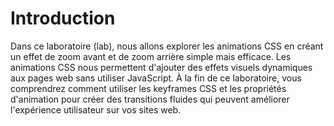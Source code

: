 # Introduction

Dans ce laboratoire (lab), nous allons explorer les animations CSS en créant un effet de zoom avant et de zoom arrière simple mais efficace. Les animations CSS nous permettent d'ajouter des effets visuels dynamiques aux pages web sans utiliser JavaScript. À la fin de ce laboratoire, vous comprendrez comment utiliser les keyframes CSS et les propriétés d'animation pour créer des transitions fluides qui peuvent améliorer l'expérience utilisateur sur vos sites web.

